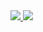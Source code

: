 <a href="https://t.me/dsfasdfaserwer">
    <img src="https://img.shields.io/badge/Telegram-2AABEE?style=for-the-badge&logo=Telegram&logoColor=white" />
  </a>
  <a href="grigoriynbr@gmail.com">
  <a href="mailto: grigoriynbr@gmail.com">
    <img src="https://img.shields.io/badge/Gmail-EA4335?style=for-the-badge&logo=Gmail&logoColor=white" />
  </a>
</div>

<!--
**waterrDrinker/waterrDrinker** is a ✨ _special_ ✨ repository because its `README.md` (this file) appears on your GitHub profile.

Here are some ideas to get you started:

- 🔭 I’m currently working on ...
- 🌱 I’m currently learning ...
- 👯 I’m looking to collaborate on ...
- 🤔 I’m looking for help with ...
- 💬 Ask me about ...
- 📫 How to reach me: ...
- 😄 Pronouns: ...
- ⚡ Fun fact: ...
-->
